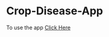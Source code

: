 # Crop-Disease-App

To use the app [Click Here](https://lord-modh-crop-disease-app-app-edzirr.streamlit.app)
